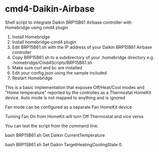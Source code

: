 # cmd4-Daikin-Airbase
Shell script to integrate Daikin BRP15B61 Airbase controller with Homebridge using cmd4 plugin

1. Install Homebridge
2. Install homebridge-cmd4 plugin
3. Edit BRP15B61.sh with the IP address of your Daikin BRP15B61 Airbase controller
4. Copy BRP15B61.sh to a subdirectory of your .homebridge directory e.g. .homebridge/Cmd4Scripts/BRP15B61.sh
5. Make sure curl and bc are installed
6. Edit your config.json using the sample included
7. Restart Homebridge

This is a basic implementation that exposes Off/Heat/Cool modes and "Home temperature" reported by the controlles as a Thermostat HomeKit device. Auto mode is not mapped to anything and is ignored

Fan mode can be configured as a separate Fan HomeKit device

Turning Fan On from HomeKit will turn Off Thermostat and vice versa

You can test the script from the command line:

bash BRP15B61.sh Get Daikin CurrentTemperature

bash BRP15B61.sh Set Daikin TargetHeatingCoolingState 0

